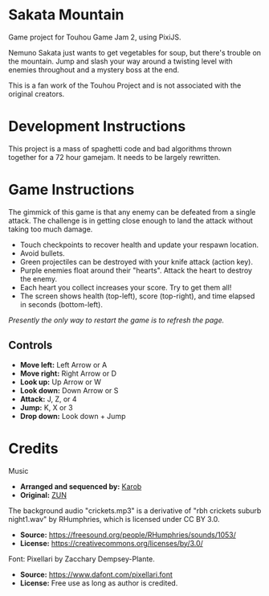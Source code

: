 # Sakata Mountain

Game project for Touhou Game Jam 2, using PixiJS.

Nemuno Sakata just wants to get vegetables for soup, but there's trouble on the mountain. Jump and slash your way around a twisting level with enemies throughout and a mystery boss at the end.

This is a fan work of the Touhou Project and is not associated with the original creators.

# Development Instructions

This project is a mass of spaghetti code and bad algorithms thrown together for a 72 hour gamejam. It needs to be largely rewritten.

# Game Instructions

The gimmick of this game is that any enemy can be defeated from a single attack. The challenge is in getting close enough to land the attack without taking too much damage.

- Touch checkpoints to recover health and update your respawn location.
- Avoid bullets.
- Green projectiles can be destroyed with your knife attack (action key).
- Purple enemies float around their "hearts". Attack the heart to destroy the enemy.
- Each heart you collect increases your score. Try to get them all!
- The screen shows health (top-left), score (top-right), and time elapsed in seconds (bottom-left).

*Presently the only way to restart the game is to refresh the page.*

## Controls

- **Move left:** Left Arrow or A
- **Move right:** Right Arrow or D
- **Look up:** Up Arrow or W
- **Look down:** Down Arrow or S
- **Attack:** J, Z, or 4
- **Jump:** K, X or 3
- **Drop down:** Look down + Jump

# Credits

Music
- **Arranged and sequenced by:** [Karob](https://soundcloud.com/krichotomy)
- **Original:** [ZUN](https://kourindou.exblog.jp/)

The background audio "crickets.mp3" is a derivative of "rbh crickets suburb night1.wav" by RHumphries, which is licensed under CC BY 3.0.
- **Source:** https://freesound.org/people/RHumphries/sounds/1053/
- **License:** https://creativecommons.org/licenses/by/3.0/

Font: Pixellari by Zacchary Dempsey-Plante.
- **Source:** https://www.dafont.com/pixellari.font
- **License:** Free use as long as author is credited.

